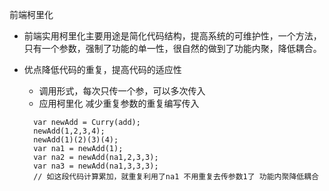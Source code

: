 前端柯里化
- 前端实用柯里化主要用途是简化代码结构，提高系统的可维护性，一个方法，只有一个参数，强制了功能的单一性，很自然的做到了功能内聚，降低耦合。
- 优点降低代码的重复，提高代码的适应性
  
  - 调用形式，每次只传一个参，可以多次传入
  - 应用柯里化 减少重复参数的重复编写传入
  ```
    var newAdd = Curry(add);
    newAdd(1,2,3,4);
    newAdd(1)(2)(3)(4);
    var na1 = newAdd(1);
    var na2 = newAdd(na1,2,3,3);
    var na3 = newAdd(na1,3,3,3);
    // 如这段代码计算累加，就重复利用了na1 不用重复去传参数1了 功能内聚降低耦合
  ```